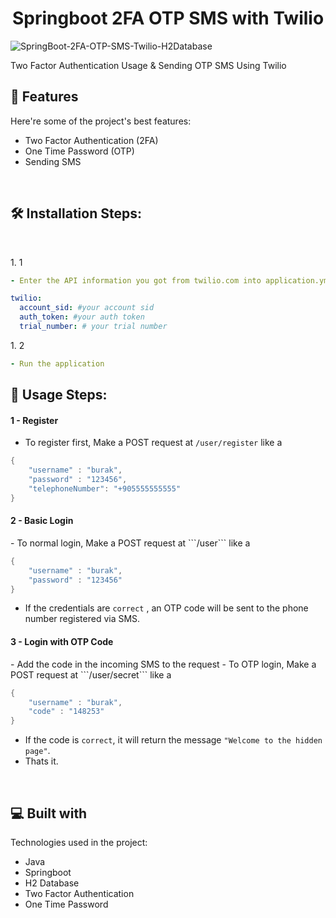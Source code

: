 <h1 align="center" id="title">Springboot 2FA OTP SMS with Twilio</h1>

![SpringBoot-2FA-OTP-SMS-Twilio-H2Database](https://socialify.git.ci/burakfircasiguzel/SpringBoot-2FA-OTP-SMS-Twilio-H2Database/image?description=1&descriptionEditable=Two%20Factor%20Authentication%20Usage%20%26%20Sending%20OTP%20SMS%20Using%20Twilio&font=Raleway&language=1&name=1&owner=1&pattern=Charlie%20Brown&theme=Light)

<p id="description">Two Factor Authentication Usage &amp; Sending OTP SMS Using Twilio</p>

  
  
<h2>🧐 Features</h2>

Here're some of the project's best features:

*   Two Factor Authentication (2FA)
*   One Time Password (OTP)
*   Sending SMS
<br>

<h2>🛠️ Installation Steps:</h2>

<br>

<p>1. 1</p>

```yml
- Enter the API information you got from twilio.com into application.yml

twilio:
  account_sid: #your account sid
  auth_token: #your auth token
  trial_number: # your trial number
```

<p>1. 2</p>

```yml
- Run the application
```
<h2>🎈 Usage Steps:</h2>

<h4>1 - Register</h4>

- To register first, Make a POST request at ```/user/register``` like a

```java
{
    "username" : "burak",
    "password" : "123456",
    "telephoneNumber": "+905555555555"   
}
```
<h4>2 - Basic Login</h4>
- To normal login, Make a POST request at  ```/user``` like a

```java
{
    "username" : "burak",
    "password" : "123456"
}
```
- If the credentials are `correct` , an OTP code will be sent to the phone number registered via SMS.

<h4>3 - Login with OTP Code</h4>
- Add the code in the incoming SMS to the request
- To OTP login, Make a POST request at ```/user/secret``` like a

```java
{
    "username" : "burak",
    "code" : "148253"
}
```
- If the code is `correct`, it will return the message `"Welcome to the hidden page"`.
- Thats it.


<br>

  
  
<h2>💻 Built with</h2>

Technologies used in the project:

*   Java
*   Springboot
*   H2 Database
*   Two Factor Authentication
*   One Time Password
